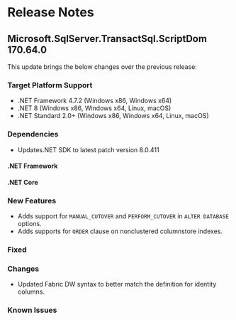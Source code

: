 # Release Notes

## Microsoft.SqlServer.TransactSql.ScriptDom 170.64.0
This update brings the below changes over the previous release:

### Target Platform Support

* .NET Framework 4.7.2 (Windows x86, Windows x64)
* .NET 8 (Windows x86, Windows x64, Linux, macOS)
* .NET Standard 2.0+ (Windows x86, Windows x64, Linux, macOS)

### Dependencies
* Updates.NET SDK to latest patch version 8.0.411

#### .NET Framework
#### .NET Core

### New Features
* Adds support for `MANUAL_CUTOVER` and `PERFORM_CUTOVER` in `ALTER DATABASE` options.
* Adds supports for `ORDER` clause on nonclustered columnstore indexes.

### Fixed

### Changes
* Updated Fabric DW syntax to better match the definition for identity columns.

### Known Issues
